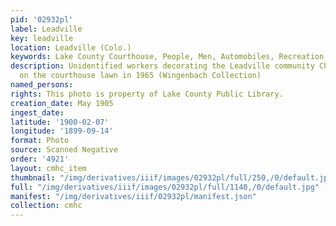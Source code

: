 ```yaml
---
pid: '02932pl'
label: Leadville
key: leadville
location: Leadville (Colo.)
keywords: Lake County Courthouse, People, Men, Automobiles, Recreation, Snow
description: Unidentified workers decorating the Leadville community Christmas tree
  on the courthouse lawn in 1965 (Wingenbach Collection)
named_persons: 
rights: This photo is property of Lake County Public Library.
creation_date: May 1905
ingest_date: 
latitude: '1900-02-07'
longitude: '1899-09-14'
format: Photo
source: Scanned Negative
order: '4921'
layout: cmhc_item
thumbnail: "/img/derivatives/iiif/images/02932pl/full/250,/0/default.jpg"
full: "/img/derivatives/iiif/images/02932pl/full/1140,/0/default.jpg"
manifest: "/img/derivatives/iiif/02932pl/manifest.json"
collection: cmhc
---
```

